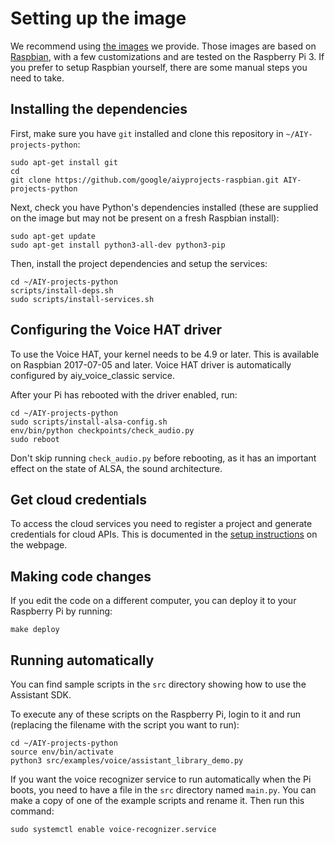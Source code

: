 # Setting up the image

We recommend using [the images](https://aiyprojects.withgoogle.com/voice) we
provide. Those images are based on [Raspbian](https://www.raspberrypi.org/downloads/raspbian/),
with a few customizations and are tested on the Raspberry Pi 3. If you prefer
to setup Raspbian yourself, there are some manual steps you need to take.

## Installing the dependencies

First, make sure you have `git` installed and clone this repository in
`~/AIY-projects-python`:

```shell
sudo apt-get install git
cd
git clone https://github.com/google/aiyprojects-raspbian.git AIY-projects-python
```

Next, check you have Python's dependencies installed (these are supplied on the image but may not be present on a fresh Raspbian install):

``` shell
sudo apt-get update
sudo apt-get install python3-all-dev python3-pip 
```

Then, install the project dependencies and setup the services:

``` shell
cd ~/AIY-projects-python
scripts/install-deps.sh
sudo scripts/install-services.sh
```

## Configuring the Voice HAT driver

To use the Voice HAT, your kernel needs to be 4.9 or later. This is available
on Raspbian 2017-07-05 and later. Voice HAT driver is automatically configured
by aiy_voice_classic service.

After your Pi has rebooted with the driver enabled, run:

```
cd ~/AIY-projects-python
sudo scripts/install-alsa-config.sh
env/bin/python checkpoints/check_audio.py
sudo reboot
```

Don't skip running `check_audio.py` before rebooting, as it has an important
effect on the state of ALSA, the sound architecture.

## Get cloud credentials

To access the cloud services you need to register a project and generate
credentials for cloud APIs. This is documented in the
[setup instructions](https://aiyprojects.withgoogle.com/voice#users-guide-1-1--connect-to-google-cloud-platform) on the
webpage.

## Making code changes

If you edit the code on a different computer, you can deploy it to your
Raspberry Pi by running:

``` shell
make deploy
```

## Running automatically

You can find sample scripts in the `src` directory showing how to use the
Assistant SDK.

To execute any of these scripts on the Raspberry Pi, login to it and run
(replacing the filename with the script you want to run):

``` shell
cd ~/AIY-projects-python
source env/bin/activate
python3 src/examples/voice/assistant_library_demo.py
```

If you want the voice recognizer service to run automatically when the Pi
boots, you need to have a file in the `src` directory named `main.py`. You can
make a copy of one of the example scripts and rename it. Then run this command:

``` shell
sudo systemctl enable voice-recognizer.service
```
